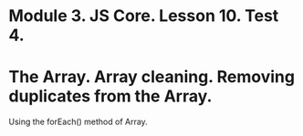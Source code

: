 # Module 3. JS Core. Lesson 10. Test 4.

# The Array. Array cleaning. Removing duplicates from the Array.

Using the forEach() method of Array.
